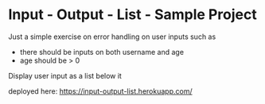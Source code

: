 # Input - Output - List - Sample Project

Just a simple exercise on error handling on user inputs such as 
- there should be inputs on both username and age
- age should be > 0

Display user input as a list below it

deployed here:
https://input-output-list.herokuapp.com/